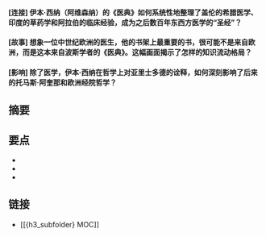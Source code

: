 #### [连接] 伊本·西纳（阿维森纳）的《医典》如何系统性地整理了盖伦的希腊医学、印度的草药学和阿拉伯的临床经验，成为之后数百年东西方医学的“圣经”？


#### [故事] 想象一位中世纪欧洲的医生，他的书架上最重要的书，很可能不是来自欧洲，而是这本来自波斯学者的《医典》。这幅画面揭示了怎样的知识流动格局？


#### [影响] 除了医学，伊本·西纳在哲学上对亚里士多德的诠释，如何深刻影响了后来的托马斯·阿奎那和欧洲经院哲学？


## 摘要


## 要点

- 
- 
- 

## 链接

- [[{h3_subfolder} MOC]]
